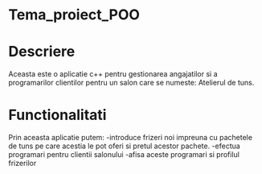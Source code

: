 # Tema_proiect_POO

# Descriere
Aceasta este o aplicatie c++ pentru gestionarea angajatilor si a programarilor clientilor pentru un salon care se numeste: Atelierul de tuns.

# Functionalitati
Prin aceasta aplicatie putem: 
 -introduce frizeri noi impreuna cu pachetele de tuns pe care acestia le pot oferi si pretul acestor pachete.
 -efectua programari pentru clientii salonului
 -afisa aceste programari si profilul frizerilor
 

